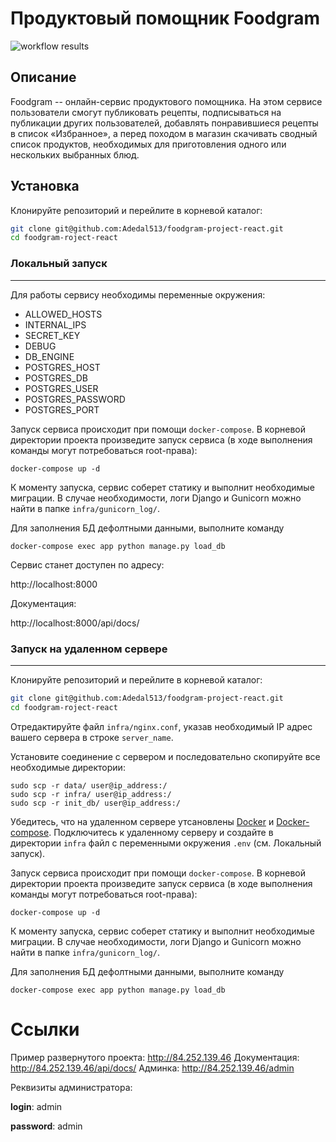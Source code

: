 # Продуктовый помощник Foodgram
![workflow results](https://github.com/Adedal513/foodgram-project-react/actions/workflows/main.yml/badge.svg)
## Описание

Foodgram -- онлайн-сервис продуктового помощника. На этом сервисе пользователи смогут публиковать рецепты, подписываться на публикации других пользователей, добавлять понравившиеся рецепты в список «Избранное», а перед походом в магазин скачивать сводный список продуктов, необходимых для приготовления одного или нескольких выбранных блюд.

## Установка
Клонируйте репозиторий и перейлите в корневой каталог:

```bash
git clone git@github.com:Adedal513/foodgram-project-react.git
cd foodgram-roject-react
```
### Локальный запуск
---
Для работы сервису необходимы переменные окружения:

- ALLOWED_HOSTS
- INTERNAL_IPS
- SECRET_KEY
- DEBUG
- DB_ENGINE
- POSTGRES_HOST
- POSTGRES_DB
- POSTGRES_USER
- POSTGRES_PASSWORD
- POSTGRES_PORT

Запуск сервиса происходит при помощи `docker-compose`. В корневой директории проекта произведите запуск сервиса (в ходе выполнения команды могут потребоваться root-права):
```
docker-compose up -d
```
К моменту запуска, сервис соберет статику и выполнит необходимые миграции. В случае необходимости, логи Django и Gunicorn можно найти в папке `infra/gunicorn_log/`.

Для заполнения БД дефолтными данными, выполните команду
```
docker-compose exec app python manage.py load_db
```
Cервис станет доступен по адресу:

http://localhost:8000

Документация:

http://localhost:8000/api/docs/

### Запуск на удаленном сервере
---
Клонируйте репозиторий и перейлите в корневой каталог:

```bash
git clone git@github.com:Adedal513/foodgram-project-react.git
cd foodgram-roject-react
```

Отредактируйте файл `infra/nginx.conf`, указав необходимый IP адрес вашего сервера в строке `server_name`.
 
Установите соединение с сервером и последовательно скопируйте все необходимые директории:
```
sudo scp -r data/ user@ip_address:/
sudo scp -r infra/ user@ip_address:/
sudo scp -r init_db/ user@ip_address:/
```
Убедитесь, что на удаленном сервере утсановлены [Docker](https://docs.docker.com/engine/install/) и [Docker-compose](https://github.com/docker/compose#where-to-get-docker-compose).
Подключитесь к удаленному серверу и создайте в директории `infra` файл с переменными окружения `.env` (см. Локальный запуск).

Запуск сервиса происходит при помощи `docker-compose`. В корневой директории проекта произведите запуск сервиса (в ходе выполнения команды могут потребоваться root-права):
```
docker-compose up -d
```
К моменту запуска, сервис соберет статику и выполнит необходимые миграции. В случае необходимости, логи Django и Gunicorn можно найти в папке `infra/gunicorn_log/`.

Для заполнения БД дефолтными данными, выполните команду
```
docker-compose exec app python manage.py load_db
```

# Ссылки

Пример развернутого проекта: http://84.252.139.46
Документация: http://84.252.139.46/api/docs/
Админка: http://84.252.139.46/admin

Реквизиты администратора:

**login**: admin

**password**: admin